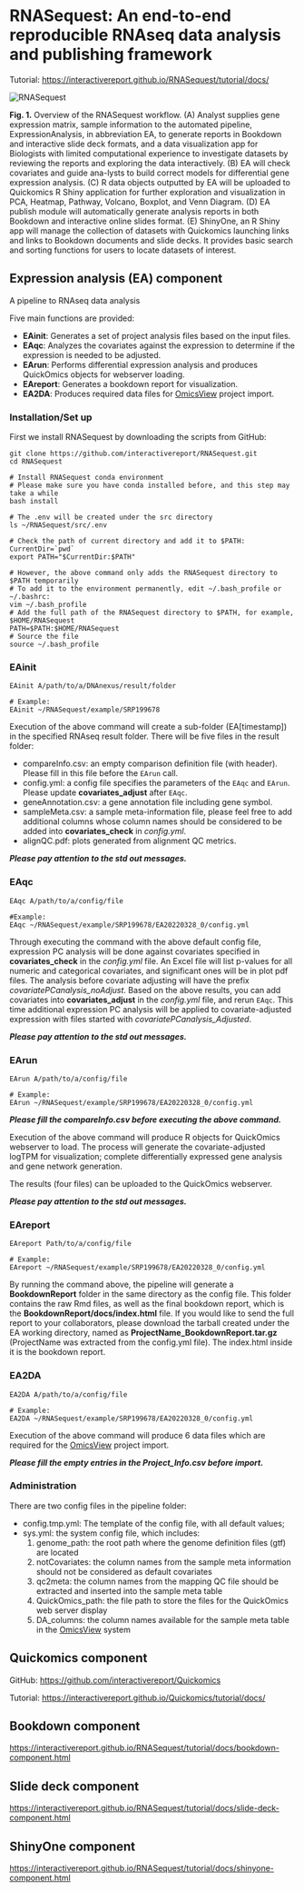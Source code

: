 # RNASequest: An end-to-end reproducible RNAseq data analysis and publishing framework

Tutorial: https://interactivereport.github.io/RNASequest/tutorial/docs/

![RNASequest](https://interactivereport.github.io/RNASequest/Figure1_sm.png?raw=true "RNASequest")

**Fig. 1.** Overview of the RNASequest workflow. (A) Analyst supplies gene expression matrix, sample information to the automated pipeline, ExpressionAnalysis, in abbreviation EA, to generate reports in Bookdown and interactive slide deck formats, and a data visualization app for Biologists with limited computational experience to investigate datasets by reviewing the reports and exploring the data interactively. (B) EA will check covariates and guide ana-lysts to build correct models for differential gene expression analysis. (C) R data objects outputted by EA will be uploaded to Quickomics R Shiny application for further exploration and visualization in PCA, Heatmap, Pathway, Volcano, Boxplot, and Venn Diagram. (D) EA publish module will automatically generate analysis reports in both Bookdown and interactive online slides format.  (E) ShinyOne, an R Shiny app will manage the collection of datasets with Quickomics launching links and links to Bookdown documents and slide decks. It provides basic search and sorting functions for users to locate datasets of interest. 

## Expression analysis (EA) component

A pipeline to RNAseq data analysis

Five main functions are provided:

  - **EAinit**: Generates a set of project analysis files based on the input files.
  - **EAqc**: Analyzes the covariates against the expression to determine if the expression is needed to be adjusted.
  - **EArun**: Performs differential expression analysis and produces QuickOmics objects for webserver loading.
  - **EAreport**: Generates a bookdown report for visualization.
  - **EA2DA**: Produces required data files for [OmicsView](https://github.com/interactivereport/OmicsView) project import.

### Installation/Set up

First we install RNASequest by downloading the scripts from GitHub:

```
git clone https://github.com/interactivereport/RNASequest.git
cd RNASequest

# Install RNASequest conda environment
# Please make sure you have conda installed before, and this step may take a while
bash install

# The .env will be created under the src directory
ls ~/RNASequest/src/.env

# Check the path of current directory and add it to $PATH:
CurrentDir=`pwd`
export PATH="$CurrentDir:$PATH"

# However, the above command only adds the RNASequest directory to $PATH temporarily
# To add it to the environment permanently, edit ~/.bash_profile or ~/.bashrc:
vim ~/.bash_profile
# Add the full path of the RNASequest directory to $PATH, for example, $HOME/RNASequest
PATH=$PATH:$HOME/RNASequest
# Source the file
source ~/.bash_profile
```
### EAinit
```
EAinit A/path/to/a/DNAnexus/result/folder

# Example:
EAinit ~/RNASequest/example/SRP199678
```

Execution of the above command will create a sub-folder (EA[timestamp]) in the specified RNAseq result folder.
There will be five files in the result folder:

- compareInfo.csv: an empty comparison definition file (with header). Please fill in this file before the ```EArun``` call.
- config.yml: a config file specifies the parameters of the ```EAqc``` and ```EArun```. Please update **covariates_adjust** after ```EAqc```.
- geneAnnotation.csv: a gene annotation file including gene symbol.
- sampleMeta.csv: a sample meta-information file, please feel free to add additional columns whose column names should be considered to be added into **covariates_check** in *config.yml*.
- alignQC.pdf: plots generated from alignment QC metrics.

**_Please pay attention to the std out messages._**

### EAqc
```
EAqc A/path/to/a/config/file

#Example:
EAqc ~/RNASequest/example/SRP199678/EA20220328_0/config.yml
```

Through executing the command with the above default config file, expression PC analysis will be done against covariates specified in **covariates_check** in the *config.yml* file. An Excel file will list p-values for all numeric and categorical covariates, and significant ones will be in plot pdf files. The analysis before covariate adjusting will have the prefix *covariatePCanalysis_noAdjust*. 
Based on the above results, you can add covariates into **covariates_adjust** in the *config.yml* file, and rerun ```EAqc```. This time additional expression PC analysis will be applied to covariate-adjusted expression with files started with *covariatePCanalysis_Adjusted*. 

**_Please pay attention to the std out messages._**

### EArun
```
EArun A/path/to/a/config/file

# Example:
EArun ~/RNASequest/example/SRP199678/EA20220328_0/config.yml
```
**_Please fill the compareInfo.csv before executing the above command._**

Execution of the above command will produce R objects for QuickOmics webserver to load. The process will generate the covariate-adjusted logTPM for visualization; complete differentially expressed gene analysis and gene network generation. 

The results (four files) can be uploaded to the QuickOmics webserver.

**_Please pay attention to the std out messages._**

### EAreport

```
EAreport Path/to/a/config/file

# Example:
EAreport ~/RNASequest/example/SRP199678/EA20220328_0/config.yml
```

By running the command above, the pipeline will generate a **BookdownReport** folder in the same directory as the config file. This folder contains the raw Rmd files, as well as the final bookdown report, which is the **BookdownReport/docs/index.html** file. If you would like to send the full report to your collaborators, please download the tarball created under the EA working directory, named as **ProjectName_BookdownReport.tar.gz** (ProjectName was extracted from the config.yml file). The index.html inside it is the bookdown report.

### EA2DA
```
EA2DA A/path/to/a/config/file

# Example:
EA2DA ~/RNASequest/example/SRP199678/EA20220328_0/config.yml
```
Execution of the above command will produce 6 data files which are required for the [OmicsView](https://github.com/interactivereport/OmicsView) project import.

**_Please fill the empty entries in the Project_Info.csv before import._**

### Administration
There are two config files in the pipeline folder:
 - config.tmp.yml: The template of the config file, with all default values;
 - sys.yml: the system config file, which includes:
    1. genome_path: the root path where the genome definition files (gtf) are located
    2. notCovariates: the column names from the sample meta information should not be considered as default covariates
    3. qc2meta: the column names from the mapping QC file should be extracted and inserted into the sample meta table
    4. QuickOmics_path: the file path to store the files for the QuickOmics web server display
    4. DA_columns: the column names available for the sample meta table in the [OmicsView](https://github.com/interactivereport/OmicsView) system

## Quickomics component

GitHub: https://github.com/interactivereport/Quickomics

Tutorial: https://interactivereport.github.io/Quickomics/tutorial/docs/

## Bookdown component

https://interactivereport.github.io/RNASequest/tutorial/docs/bookdown-component.html

## Slide deck component

https://interactivereport.github.io/RNASequest/tutorial/docs/slide-deck-component.html


## ShinyOne component

https://interactivereport.github.io/RNASequest/tutorial/docs/shinyone-component.html


